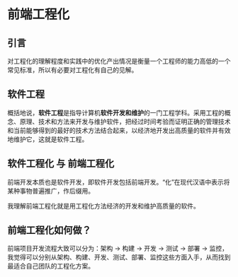 # 前端工程化

## 引言

对工程化的理解程度和实践中的优化产出情况是衡量一个工程师的能力高低的一个常见标准，所以有必要对工程化有自己的见解。

## 软件工程

概括地说，**软件工程**是指导计算机**软件开发和维护**的一门工程学科。采用工程的概念、原理、技术和方法来开发与维护软件，把经过时间考验而证明正确的管理技术和当前能够得到的最好的技术方法结合起来，以经济地开发出高质量的软件并有效地维护它，这就是软件工程。

## 软件工程化 与 前端工程化

前端开发本质也是软件开发，即软件开发包括前端开发。“化”在现代汉语中表示将某种事物普遍推广，作后缀用。

我理解前端工程化就是用工程化方法经济的开发和维护高质量的软件。

## 前端工程化如何做？

前端项目开发流程大致可以分为：架构 -> 构建 -> 开发 -> 测试 -> 部署 -> 监控，我觉得可以分别从架构、构建、开发、测试、部署、监控这些方面入手，从而找到最适合自己团队的工程化方案。